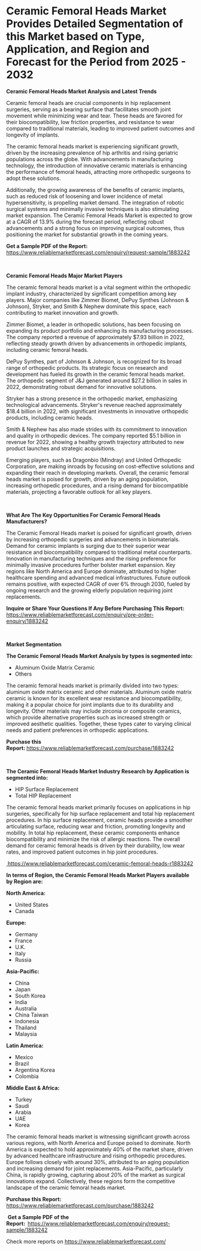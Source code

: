 <p><h1>Ceramic Femoral Heads Market Provides Detailed Segmentation of this Market based on Type, Application, and Region and Forecast for the Period from 2025 - 2032</h1></p><p><strong>Ceramic Femoral Heads Market Analysis and Latest Trends</strong></p>
<p><p>Ceramic femoral heads are crucial components in hip replacement surgeries, serving as a bearing surface that facilitates smooth joint movement while minimizing wear and tear. These heads are favored for their biocompatibility, low friction properties, and resistance to wear compared to traditional materials, leading to improved patient outcomes and longevity of implants.</p><p>The ceramic femoral heads market is experiencing significant growth, driven by the increasing prevalence of hip arthritis and rising geriatric populations across the globe. With advancements in manufacturing technology, the introduction of innovative ceramic materials is enhancing the performance of femoral heads, attracting more orthopedic surgeons to adopt these solutions.</p><p>Additionally, the growing awareness of the benefits of ceramic implants, such as reduced risk of loosening and lower incidence of metal hypersensitivity, is propelling market demand. The integration of robotic surgical systems and minimally invasive techniques is also stimulating market expansion. The Ceramic Femoral Heads Market is expected to grow at a CAGR of 13.9% during the forecast period, reflecting robust advancements and a strong focus on improving surgical outcomes, thus positioning the market for substantial growth in the coming years.</p></p>
<p><strong>Get a Sample PDF of the Report:&nbsp;</strong> <a href="https://www.reliablemarketforecast.com/enquiry/request-sample/1883242?utm_campaign=3074&utm_medium=2&utm_source=Github&utm_content=ia&utm_term=04032025&utm_id=ceramic-femoral-heads">https://www.reliablemarketforecast.com/enquiry/request-sample/1883242</a></p>
<p>&nbsp;</p>
<p><strong>Ceramic Femoral Heads Major Market Players</strong></p>
<p><p>The ceramic femoral heads market is a vital segment within the orthopedic implant industry, characterized by significant competition among key players. Major companies like Zimmer Biomet, DePuy Synthes (Johnson & Johnson), Stryker, and Smith & Nephew dominate this space, each contributing to market innovation and growth.</p><p>Zimmer Biomet, a leader in orthopedic solutions, has been focusing on expanding its product portfolio and enhancing its manufacturing processes. The company reported a revenue of approximately $7.93 billion in 2022, reflecting steady growth driven by advancements in orthopedic implants, including ceramic femoral heads.</p><p>DePuy Synthes, part of Johnson & Johnson, is recognized for its broad range of orthopedic products. Its strategic focus on research and development has fueled its growth in the ceramic femoral heads market. The orthopedic segment of J&J generated around $27.2 billion in sales in 2022, demonstrating robust demand for innovative solutions.</p><p>Stryker has a strong presence in the orthopedic market, emphasizing technological advancements. Stryker's revenue reached approximately $18.4 billion in 2022, with significant investments in innovative orthopedic products, including ceramic heads.</p><p>Smith & Nephew has also made strides with its commitment to innovation and quality in orthopedic devices. The company reported $5.1 billion in revenue for 2022, showing a healthy growth trajectory attributed to new product launches and strategic acquisitions.</p><p>Emerging players, such as Dragonbio (Mindray) and United Orthopedic Corporation, are making inroads by focusing on cost-effective solutions and expanding their reach in developing markets. Overall, the ceramic femoral heads market is poised for growth, driven by an aging population, increasing orthopedic procedures, and a rising demand for biocompatible materials, projecting a favorable outlook for all key players.</p></p>
<p>&nbsp;</p>
<p><strong>What Are The Key Opportunities For Ceramic Femoral Heads Manufacturers?</strong></p>
<p><p>The Ceramic Femoral Heads market is poised for significant growth, driven by increasing orthopedic surgeries and advancements in biomaterials. Demand for ceramic implants is surging due to their superior wear resistance and biocompatibility compared to traditional metal counterparts. Innovation in manufacturing techniques and the rising preference for minimally invasive procedures further bolster market expansion. Key regions like North America and Europe dominate, attributed to higher healthcare spending and advanced medical infrastructures. Future outlook remains positive, with expected CAGR of over 6% through 2030, fueled by ongoing research and the growing elderly population requiring joint replacements.</p></p>
<p><strong>Inquire or Share Your Questions If Any Before Purchasing This Report:</strong> <a href="https://www.reliablemarketforecast.com/enquiry/pre-order-enquiry/1883242?utm_campaign=3074&utm_medium=2&utm_source=Github&utm_content=ia&utm_term=04032025&utm_id=ceramic-femoral-heads">https://www.reliablemarketforecast.com/enquiry/pre-order-enquiry/1883242</a></p>
<p>&nbsp;</p>
<p><strong>Market Segmentation</strong></p>
<p><strong>The Ceramic Femoral Heads Market Analysis by types is segmented into:</strong></p>
<p><ul><li>Aluminum Oxide Matrix Ceramic</li><li>Others</li></ul></p>
<p><p>The ceramic femoral heads market is primarily divided into two types: aluminum oxide matrix ceramic and other materials. Aluminum oxide matrix ceramic is known for its excellent wear resistance and biocompatibility, making it a popular choice for joint implants due to its durability and longevity. Other materials may include zirconia or composite ceramics, which provide alternative properties such as increased strength or improved aesthetic qualities. Together, these types cater to varying clinical needs and patient preferences in orthopedic applications.</p></p>
<p><strong>Purchase this Report:&nbsp;</strong><a href="https://www.reliablemarketforecast.com/purchase/1883242?utm_campaign=3074&utm_medium=2&utm_source=Github&utm_content=ia&utm_term=04032025&utm_id=ceramic-femoral-heads">https://www.reliablemarketforecast.com/purchase/1883242</a></p>
<p>&nbsp;</p>
<p><strong>The Ceramic Femoral Heads Market Industry Research by Application is segmented into:</strong></p>
<p><ul><li>HIP Surface Replacement</li><li>Total HIP Replacement</li></ul></p>
<p><p>The ceramic femoral heads market primarily focuses on applications in hip surgeries, specifically for hip surface replacement and total hip replacement procedures. In hip surface replacement, ceramic heads provide a smoother articulating surface, reducing wear and friction, promoting longevity and mobility. In total hip replacement, these ceramic components enhance biocompatibility and minimize the risk of allergic reactions. The overall demand for ceramic femoral heads is driven by their durability, low wear rates, and improved patient outcomes in hip joint procedures.</p></p>
<p><a href="https://www.reliablemarketforecast.com/ceramic-femoral-heads-r1883242?utm_campaign=3074&utm_medium=2&utm_source=Github&utm_content=ia&utm_term=04032025&utm_id=ceramic-femoral-heads">&nbsp;https://www.reliablemarketforecast.com/ceramic-femoral-heads-r1883242</a></p>
<p><strong>In terms of Region, the Ceramic Femoral Heads Market Players available by Region are:</strong></p>
<p>
    <p> <strong> North America: </strong>
        <ul>
            <li>United States</li>
            <li>Canada</li>
        </ul>
        </p> 
    <p> <strong> Europe: </strong>
        <ul>
            <li>Germany</li>
            <li>France</li>
            <li>U.K.</li>
            <li>Italy</li>
            <li>Russia</li>
        </ul>
        </p> 
    <p> <strong> Asia-Pacific: </strong>
        <ul>
            <li>China</li>
            <li>Japan</li>
            <li>South Korea</li>
            <li>India</li>
            <li>Australia</li>
            <li>China Taiwan</li>
            <li>Indonesia</li>
            <li>Thailand</li>
            <li>Malaysia</li>
        </ul>
        </p> 
    <p> <strong> Latin America: </strong>
        <ul>
            <li>Mexico</li>
            <li>Brazil</li>
            <li>Argentina Korea</li>
            <li>Colombia</li>
        </ul>
        </p> 
    <p> <strong> Middle East & Africa: </strong>
        <ul>
            <li>Turkey</li>
            <li>Saudi</li>
            <li>Arabia</li>
            <li>UAE</li>
            <li>Korea</li>
        </ul>
    </p>
    </p>
<p><p>The ceramic femoral heads market is witnessing significant growth across various regions, with North America and Europe poised to dominate. North America is expected to hold approximately 40% of the market share, driven by advanced healthcare infrastructure and rising orthopedic procedures. Europe follows closely with around 30%, attributed to an aging population and increasing demand for joint replacements. Asia-Pacific, particularly China, is rapidly growing, capturing about 20% of the market as surgical innovations expand. Collectively, these regions form the competitive landscape of the ceramic femoral heads market.</p></p>
<p><strong>Purchase this Report: </strong><a href="https://www.reliablemarketforecast.com/purchase/1883242?utm_campaign=3074&utm_medium=2&utm_source=Github&utm_content=ia&utm_term=04032025&utm_id=ceramic-femoral-heads">https://www.reliablemarketforecast.com/purchase/1883242</a></p>
<p>&nbsp;<strong>Get a Sample PDF of the Report:&nbsp;&nbsp;</strong><a href="https://www.reliablemarketforecast.com/enquiry/request-sample/1883242?utm_campaign=3074&utm_medium=2&utm_source=Github&utm_content=ia&utm_term=04032025&utm_id=ceramic-femoral-heads">https://www.reliablemarketforecast.com/enquiry/request-sample/1883242</a></p>
<p><strong></strong></p>
<p>Check more reports on <a href="https://www.reliablemarketforecast.com/?utm_campaign=3074&utm_medium=2&utm_source=Github&utm_content=ia&utm_term=04032025&utm_id=ceramic-femoral-heads">https://www.reliablemarketforecast.com/</a></p>